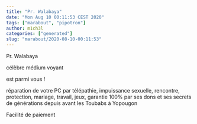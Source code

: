 ```yaml
---
title: "Pr. Walabaya"
date: "Mon Aug 10 00:11:53 CEST 2020"
tags: ["marabout", "pipotron"]
author: m1ch3l
categories: ["generated"]
slug: "marabout/2020-08-10-00:11:53"
---
```


Pr. Walabaya

célèbre médium voyant

est parmi vous !

réparation de votre PC par télépathie, impuissance sexuelle, rencontre, protection, mariage, travail, jeux, garantie 100% par ses dons et ses secrets de générations depuis avant les Toubabs à Yopougon

Facilité de paiement

